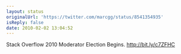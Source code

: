 ```yaml
---
layout: status
originalUrl: 'https://twitter.com/marcgg/status/8541354935'
isReply: false
date: 2010-02-02 13:04:52
---
```


Stack Overflow 2010 Moderator Election Begins. http://bit.ly/c7ZFHC
